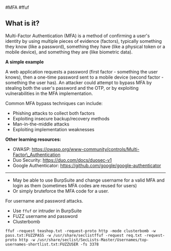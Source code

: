 #MFA #ffuf 
## What is it?

Multi-Factor Authentication (MFA) is a method of confirming a user's identity by using multiple pieces of evidence (factors), typically something they know (like a password), something they have (like a physical token or a mobile device), and something they are (like biometric data).

**A simple example**

A web application requests a password (first factor - something the user knows), then a one-time password sent to a mobile device (second factor - something the user has). An attacker could attempt to bypass MFA by stealing both the user's password and the OTP, or by exploiting vulnerabilities in the MFA implementation.

Common MFA bypass techniques can include:
-   Phishing attacks to collect both factors
-   Exploiting insecure backup/recovery methods
-   Man-in-the-middle attacks
-   Exploiting implementation weaknesses

**Other learning resources:**
-   OWASP: https://owasp.org/www-community/controls/Multi-Factor\_Authentication
-   Duo Security: https://duo.com/docs/duosec-v1
-   Google Authenticator: https://github.com/google/google-authenticator

---
- May be able to use BurpSuite and change username for a valid MFA and login as them (sometimes MFA codes are reused for users)
- Or simply bruteforce the MFA code for a user.

For username and password attacks.
- Use `ffuf` or intruder in BurpSuite
- FUZZ username and password
- Clusterbomb
```
ffuf -request teashop.txt -request-proto http -mode clusterbomb -w pass.txt:FUZZPASS -w /usr/share/seclistffuf -request req.txt -request-proto http -w /usr/share/seclist/SecLists-Master/Usernames/top-usernames-shortlist.txt:FUZZUSER -fs 3378
```
